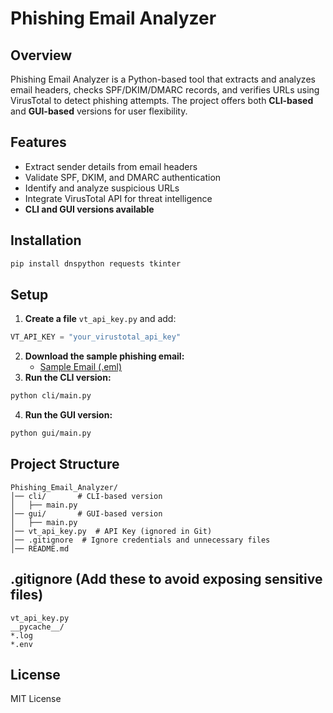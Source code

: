 # Phishing Email Analyzer

## Overview
Phishing Email Analyzer is a Python-based tool that extracts and analyzes email headers, checks SPF/DKIM/DMARC records, and verifies URLs using VirusTotal to detect phishing attempts. The project offers both **CLI-based** and **GUI-based** versions for user flexibility.

## Features
- Extract sender details from email headers
- Validate SPF, DKIM, and DMARC authentication
- Identify and analyze suspicious URLs
- Integrate VirusTotal API for threat intelligence
- **CLI and GUI versions available**

## Installation
```bash
pip install dnspython requests tkinter
```

## Setup
1. **Create a file** `vt_api_key.py` and add:
```python
VT_API_KEY = "your_virustotal_api_key"
```
2. **Download the sample phishing email:**
   - [Sample Email (.eml)](https://www.phpclasses.org/browse/file/14672.html)
3. **Run the CLI version:**
```bash
python cli/main.py
```
4. **Run the GUI version:**
```bash
python gui/main.py
```

## Project Structure
```
Phishing_Email_Analyzer/
│── cli/       # CLI-based version
│   ├── main.py
│── gui/       # GUI-based version
│   ├── main.py
│── vt_api_key.py  # API Key (ignored in Git)
│── .gitignore  # Ignore credentials and unnecessary files
│── README.md
```

## .gitignore (Add these to avoid exposing sensitive files)
```
vt_api_key.py
__pycache__/
*.log
*.env
```

## License
MIT License
